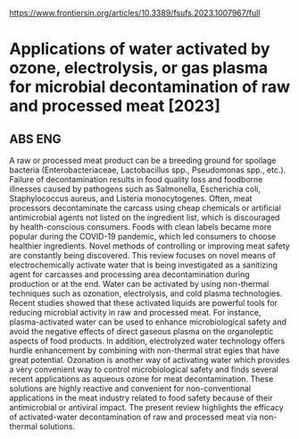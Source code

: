 https://www.frontiersin.org/articles/10.3389/fsufs.2023.1007967/full

# Applications of water activated by ozone, electrolysis, or gas plasma for microbial decontamination of raw and processed meat  [2023]

## ABS ENG
A raw or processed meat product can be a breeding ground for spoilage bacteria (Enterobacteriaceae, Lactobacillus spp., Pseudomonas spp., etc.). Failure of decontamination results in food quality loss and foodborne illnesses caused by pathogens such as Salmonella, Escherichia coli, Staphylococcus aureus, and Listeria monocytogenes. Often, meat processors decontaminate the carcass using cheap chemicals or artificial antimicrobial agents not listed on the ingredient list, which is discouraged by health-conscious consumers. Foods with clean labels became more popular during the COVID-19 pandemic, which led consumers to choose healthier ingredients. Novel methods of controlling or improving meat safety are constantly being discovered. This review focuses on novel means of electrochemically activate water that is being investigated as a sanitizing agent for carcasses and processing area decontamination during production or at the end. Water can be activated by using non-thermal techniques such as ozonation, electrolysis, and cold plasma technologies. Recent studies showed that these activated liquids are powerful tools for reducing microbial activity in raw and processed meat. For instance, plasma-activated water can be used to enhance microbiological safety and avoid the negative effects of direct gaseous plasma on the organoleptic aspects of food products. In addition, electrolyzed water technology offers hurdle enhancement by combining with non-thermal strat
egies that have great potential. Ozonation is another way of activating water which provides a very convenient way to control microbiological safety and finds several recent applications as aqueous ozone for meat decontamination. These solutions are highly reactive and convenient for non-conventional applications in the meat industry related to food safety because of their antimicrobial or antiviral impact. The present review highlights the efficacy of activated-water decontamination of raw and processed meat via non-thermal solutions.
